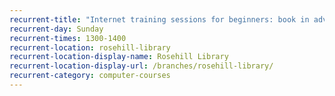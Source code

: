 ```yaml
---
recurrent-title: "Internet training sessions for beginners: book in advance"
recurrent-day: Sunday
recurrent-times: 1300-1400
recurrent-location: rosehill-library
recurrent-location-display-name: Rosehill Library
recurrent-location-display-url: /branches/rosehill-library/
recurrent-category: computer-courses
---
```

